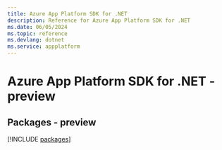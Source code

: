 ```yaml
---
title: Azure App Platform SDK for .NET
description: Reference for Azure App Platform SDK for .NET
ms.date: 06/05/2024
ms.topic: reference
ms.devlang: dotnet
ms.service: appplatform
---
```

# Azure App Platform SDK for .NET - preview
## Packages - preview
[!INCLUDE [packages](app-platform-index.md)]